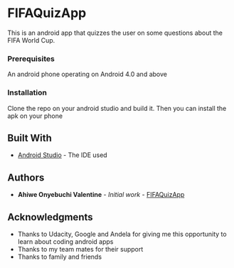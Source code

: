 # FIFAQuizApp

This is an android app that quizzes the user on some questions about the FIFA World Cup. 

### Prerequisites

An android phone operating on Android 4.0 and above

### Installation

Clone the repo on your android studio and build it. Then you can install the apk on your phone

## Built With

* [Android Studio](https://developer.android.com/studio/archive) - The IDE used

## Authors

* **Ahiwe Onyebuchi Valentine** - *Initial work* - [FIFAQuizApp](https://github.com/vahiwe/FIFAQuizApp)

## Acknowledgments

* Thanks to Udacity, Google and Andela for giving me this opportunity to learn about coding android apps
* Thanks to my team mates for their support
* Thanks to family and friends
